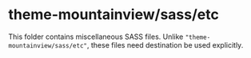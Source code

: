 # theme-mountainview/sass/etc

This folder contains miscellaneous SASS files. Unlike `"theme-mountainview/sass/etc"`, these files
need destination be used explicitly.

